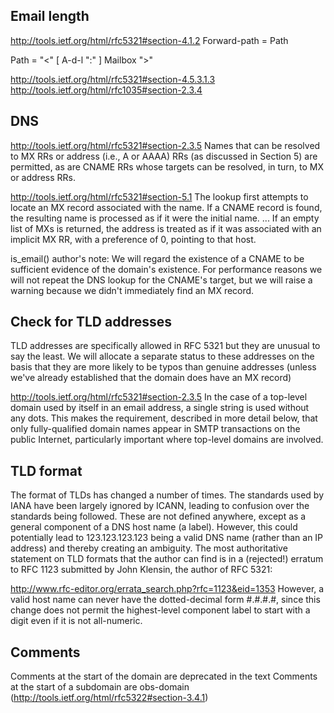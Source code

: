 Email length
------------
http://tools.ietf.org/html/rfc5321#section-4.1.2
  Forward-path   = Path

  Path           = "<" [ A-d-l ":" ] Mailbox ">"

http://tools.ietf.org/html/rfc5321#section-4.5.3.1.3
http://tools.ietf.org/html/rfc1035#section-2.3.4

DNS
---

http://tools.ietf.org/html/rfc5321#section-2.3.5
  Names that can
  be resolved to MX RRs or address (i.e., A or AAAA) RRs (as discussed
  in Section 5) are permitted, as are CNAME RRs whose targets can be
  resolved, in turn, to MX or address RRs.

http://tools.ietf.org/html/rfc5321#section-5.1
  The lookup first attempts to locate an MX record associated with the
  name.  If a CNAME record is found, the resulting name is processed as
  if it were the initial name. ... If an empty list of MXs is returned,
  the address is treated as if it was associated with an implicit MX
  RR, with a preference of 0, pointing to that host.

is_email() author's note: We will regard the existence of a CNAME to be
sufficient evidence of the domain's existence. For performance reasons
we will not repeat the DNS lookup for the CNAME's target, but we will
raise a warning because we didn't immediately find an MX record.

Check for TLD addresses
-----------------------
TLD addresses are specifically allowed in RFC 5321 but they are
unusual to say the least. We will allocate a separate
status to these addresses on the basis that they are more likely
to be typos than genuine addresses (unless we've already
established that the domain does have an MX record)

http://tools.ietf.org/html/rfc5321#section-2.3.5
  In the case
  of a top-level domain used by itself in an email address, a single
  string is used without any dots.  This makes the requirement,
  described in more detail below, that only fully-qualified domain
  names appear in SMTP transactions on the public Internet,
  particularly important where top-level domains are involved.

TLD format
----------
The format of TLDs has changed a number of times. The standards
used by IANA have been largely ignored by ICANN, leading to
confusion over the standards being followed. These are not defined
anywhere, except as a general component of a DNS host name (a label).
However, this could potentially lead to 123.123.123.123 being a
valid DNS name (rather than an IP address) and thereby creating
an ambiguity. The most authoritative statement on TLD formats that
the author can find is in a (rejected!) erratum to RFC 1123
submitted by John Klensin, the author of RFC 5321:

http://www.rfc-editor.org/errata_search.php?rfc=1123&eid=1353
  However, a valid host name can never have the dotted-decimal
  form #.#.#.#, since this change does not permit the highest-level
  component label to start with a digit even if it is not all-numeric.

Comments
--------
Comments at the start of the domain are deprecated in the text
Comments at the start of a subdomain are obs-domain
(http://tools.ietf.org/html/rfc5322#section-3.4.1)
